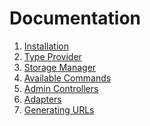 Documentation
=============

1. [Installation](install.md)
2. [Type Provider](type_provider.md)
3. [Storage Manager](manager.md)
4. [Available Commands](commands.md)
5. [Admin Controllers](controllers.md)
6. [Adapters](adapters.md)
7. [Generating URLs](urls.md)
